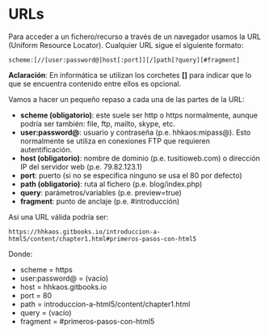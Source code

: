 # URLs

Para acceder a un fichero/recurso a través de un navegador usamos la URL (Uniform Resource Locator). Cualquier URL sigue el siguiente formato:

```
scheme:[//[user:password@]host[:port]][/]path[?query][#fragment]
```

**Aclaración**: En informática se utilizan los corchetes **[]** para indicar que lo que se encuentra contenido entre ellos es opcional.

Vamos a hacer un pequeño repaso a cada una de las partes de la URL:

* **scheme (obligatorio)**: este suele ser http o https normalmente, aunque podría ser también: file, ftp, mailto, skype, etc.
* **user:password@**: usuario y contraseña (p.e. hhkaos:mipass@). Esto normalmente se utiliza en conexiones FTP que requieren autentificación.
* **host (obligatorio)**: nombre de dominio (p.e. tusitioweb.com) o dirección IP del servidor web (p.e. 79.82.123.1)
* **port**: puerto (si no se especifica ninguno se usa el 80 por defecto)
* **path (obligatorio)**: ruta al fichero (p.e. blog/index.php)
* **query**: parámetros/variables (p.e. preview=true)
* **fragment**: punto de anclaje (p.e. #introducción)

Así una URL válida podría ser:
```
https://hhkaos.gitbooks.io/introduccion-a-html5/content/chapter1.html#primeros-pasos-con-html5
```
Donde:
- scheme = https
- user:password@ = (vacío)
- host = hhkaos.gitbooks.io
- port = 80
- path = introduccion-a-html5/content/chapter1.html
- query = (vacío)
- fragment = #primeros-pasos-con-html5